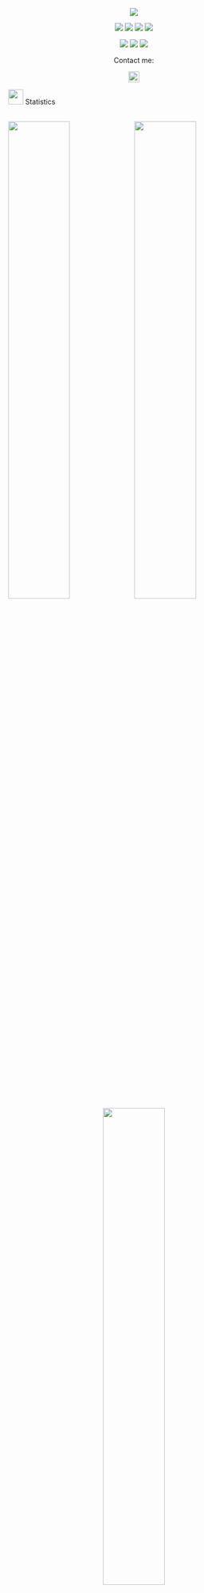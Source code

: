 
<p align="center">
  <a href="https://github.com/DenverCoder1/readme-typing-svg"><img src="https://readme-typing-svg.herokuapp.com?lines=Hi,👋+I'm+Anas.;I+love+JavaScript+💛.;I+love+c+Sharp+💚.;I+love+Animation+📺.;I+love+solve+Problems+💡.;&center=true&width=500&height=50"></a>
</p>

<p>
<div align="center">
  <img src="https://img.shields.io/badge/c%23-%23239120.svg?style=for-the-badge&logo=c-sharp&logoColor=white">
  <img src="https://img.shields.io/badge/.NET-5C2D91?style=for-the-badge&logo=.net&logoColor=white">
  <img src="https://img.shields.io/badge/JavaScript-000000.svg?style=for-the-badge&logo=javascript&logoColor=F7E017">
  <img src="https://img.shields.io/badge/react-%2320232a.svg?style=for-the-badge&logo=react&logoColor=%2361DAFB">
 
</div>
</p>
<p>
<div align="center">
<img src="https://img.shields.io/badge/Blender-%23F5792A.svg?style=for-the-badge&logo=blender&logoColor=white">
   <img src="https://img.shields.io/badge/threejs-black?style=for-the-badge&logo=three.js&logoColor=white">
<img src="https://img.shields.io/badge/GitHub-%23121011.svg?style=for-the-badge&logo=github&logoColor=white">
 </div>
</p>

<p align="center">Contact me:</p>
<p>
<div align="center">
	<a href="https://www.linkedin.com/in/anas-al-shammah-a920b310a/" rel="nofollow">
  		<img alt="'Anas Al Shammah' LinkedIn" width="22px"src="https://raw.githubusercontent.com/peterthehan/peterthehan/master/assets/linkedin.svg" style="max-width: 100%;">
	</a>
</div>
</p>
  <a>
<img src="https://media4.giphy.com/media/MIGbtLZoVjbl0bYbAd/giphy.gif?cid=ecf05e472t2h0i8d7dcjaoau9iqtchhr899hxmpxzzgc7lyw&rid=giphy.gif" width="30"> Statistics
  </a>
<br/>
<br/>
<p align="left">
<a>
    <img width="49.5%" src="https://github-readme-stats.vercel.app/api?username=Anas-AlShammah&show_icons=true&include_all_commits=true&theme=radical&hide_border=true">
    <img width="49.5%" src="https://github-readme-streak-stats.herokuapp.com/?user=Anas-AlShammah&theme=radical&hide_border=true">	  </a>	  
 
</p>
<br>
<a>
<p align="center">
    <img width="49.5%" src="https://github-readme-stats.vercel.app/api/top-langs/?username=Anas-AlShammah&theme=radical&bg_color=282828&hide_border=true&include_all_commits=true&count_private=true&layout=compact">
  </a>
</p>

<p align="center"><img src="https://profile-counter.glitch.me/{Anas-AlShammah}/count.svg"></p>
